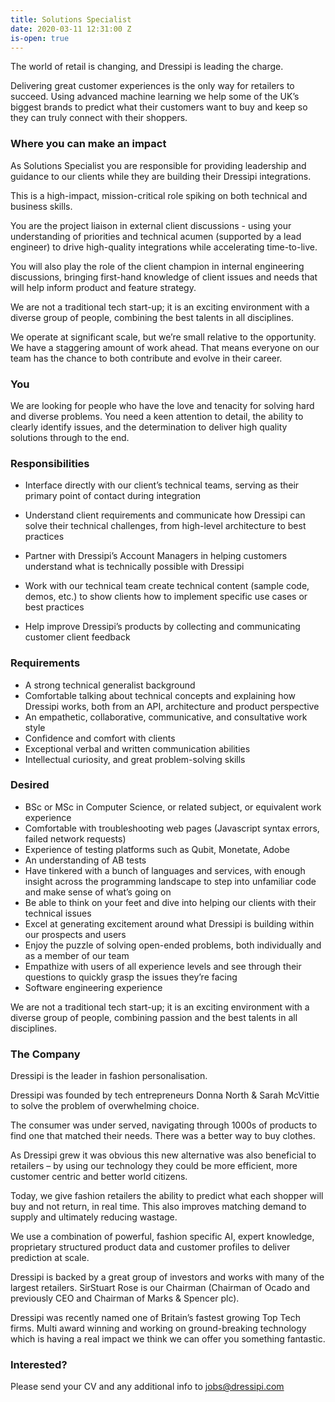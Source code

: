 ```yaml
---
title: Solutions Specialist
date: 2020-03-11 12:31:00 Z
is-open: true
---
```


The world of retail is changing, and Dressipi is leading the charge.

Delivering great customer experiences is the only way for retailers to succeed. Using advanced machine learning we help some of the UK’s biggest brands to predict what their customers want to buy and keep so they can truly connect with their shoppers.

### Where you can make an impact

As Solutions Specialist you are responsible for providing leadership and guidance to our clients while they are building their Dressipi integrations.

This is a high-impact, mission-critical role spiking on both technical and business skills.

You are the project liaison in external client discussions - using your understanding of priorities and technical acumen (supported by a lead engineer) to drive high-quality integrations while accelerating time-to-live.

You will also play the role of the client champion in internal engineering discussions, bringing first-hand knowledge of client issues and needs that will help inform product and feature strategy.

We are not a traditional tech start-up; it is an exciting environment with a diverse group of people, combining the best talents in all disciplines.

We operate at significant scale, but we’re small relative to the opportunity. We have a staggering amount of work ahead. That means everyone on our team has the chance to both contribute and evolve in their career.

### You

We are looking for people who have the love and tenacity for solving hard and diverse problems. You need a keen attention to detail, the ability to clearly identify issues, and the determination to deliver high quality solutions through to the end.

### Responsibilities

- Interface directly with our client’s technical teams, serving as their primary point of contact during integration

- Understand client requirements and communicate how Dressipi can solve their technical challenges, from high-level architecture to best practices

- Partner with Dressipi’s Account Managers in helping customers understand what is technically possible with Dressipi

- Work with our technical team create technical content (sample code, demos, etc.) to show clients how to implement specific use cases or best practices

- Help improve Dressipi’s products by collecting and communicating customer client feedback

### Requirements

- A strong technical generalist background
- Comfortable talking about technical concepts and explaining how Dressipi works, both from an API, architecture and product perspective
- An empathetic, collaborative, communicative, and consultative work style
- Confidence and comfort with clients
- Exceptional verbal and written communication abilities
- Intellectual curiosity, and great problem-solving skills

### Desired

- BSc or MSc in Computer Science, or related subject, or equivalent work experience
- Comfortable with troubleshooting web pages (Javascript syntax errors, failed network requests)
- Experience of testing platforms such as Qubit, Monetate, Adobe
- An understanding of AB tests
- Have tinkered with a bunch of languages and services, with enough insight across the programming landscape to step into unfamiliar code and make sense of what’s going on
- Be able to think on your feet and dive into helping our clients with their technical issues
- Excel at generating excitement around what Dressipi is building within our prospects and users
- Enjoy the puzzle of solving open-ended problems, both individually and as a member of our team
- Empathize with users of all experience levels and see through their questions to quickly grasp the issues they’re facing
- Software engineering experience

We are not a traditional tech start-up; it is an exciting environment with a diverse group of people, combining passion and the best talents in all disciplines.

### The Company

Dressipi is the leader in fashion personalisation.

Dressipi was founded by tech entrepreneurs Donna North & Sarah McVittie to solve the problem of overwhelming choice.

The consumer was under served, navigating through 1000s of products to find one that matched their needs. There was a better way to buy clothes.

As Dressipi grew it was obvious this new alternative was also beneficial to retailers – by using our technology they could be more efficient, more customer centric and better world citizens.

Today, we give fashion retailers the ability to predict what each shopper will buy and not return, in real time. This also improves matching demand to supply and ultimately reducing wastage.

We use a combination of powerful, fashion specific AI, expert knowledge, proprietary structured product data and customer profiles to deliver prediction at scale.

Dressipi is backed by a great group of investors and works with many of the largest retailers. SirStuart Rose is our Chairman (Chairman of Ocado and previously CEO and Chairman of Marks & Spencer plc).

Dressipi was recently named one of Britain’s fastest growing Top Tech firms. Multi award winning and working on ground-breaking technology which is having a real impact we think we can offer you something fantastic.

### Interested?

Please send your CV and any additional info to [jobs@dressipi.com](mailto:jobs@dressipi.com)
